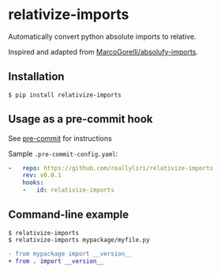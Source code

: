 relativize-imports
================

Automatically convert python absolute imports to relative.

Inspired and adapted from [MarcoGorelli/absolufy-imports](https://github.com/MarcoGorelli/absolufy-imports).

## Installation

```console
$ pip install relativize-imports
```

## Usage as a pre-commit hook

See [pre-commit](https://github.com/pre-commit/pre-commit) for instructions

Sample `.pre-commit-config.yaml`:

```yaml
-   repo: https://github.com/reallyliri/relativize-imports
    rev: v0.0.1
    hooks:
    -   id: relativize-imports
```

## Command-line example

```console
$ relativize-imports
$ relativize-imports mypackage/myfile.py
```

```diff
- from mypackage import __version__
+ from . import __version__
```

